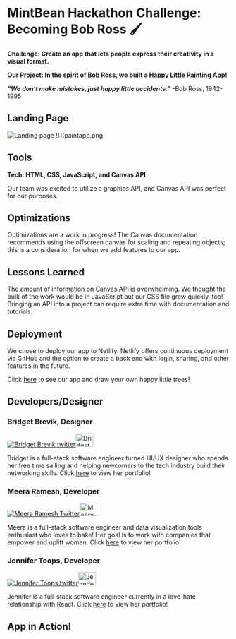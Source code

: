 # MintBean Hackathon Challenge: Becoming Bob Ross :paintbrush:
**Challenge: Create an app that lets people express their creativity in a visual format.**

**Our Project: In the spirit of Bob Ross, we built a [Happy Little Painting App](https://happy-little-painting-app.netlify.app)!**

***"We don't make mistakes, just happy little accidents."*** -Bob Ross, 1942-1995
## Landing Page
![Landing page](landingPage.png)
![](paintapp.png

## Tools
**Tech: HTML, CSS, JavaScript, and Canvas API**

Our team was excited to utilize a graphics API, and Canvas API was perfect for our purposes.
## Optimizations

Optimizations are a work in progress! The Canvas documentation recommends using the offscreen canvas for scaling and repeating objects; this is a consideration for when we add features to our app.

## Lessons Learned
The amount of information on Canvas API is overwhelming. We thought the bulk of the work would be in JavaScript but our CSS file grew quickly, too! Bringing an API into a project can require extra time with documentation and tutorials. 
## Deployment
We chose to deploy our app to Netlify. Netlify offers continuous deployment via GitHub and the option to create a back end with login, sharing, and other features in the future. 

Click [here](https://happy-little-painting-app.netlify.app) to see our app and draw your own happy little trees!
## Developers/Designer
### Bridget Brevik, Designer
<a href="https://twitter.com/theDevBee" target="blank"><img src="https://img.shields.io/twitter/follow/theDevBee?logo=twitter&style=for-the-badge" alt="Bridget Brevik twitter" /></a><a href="https://linkedin.com/in/bridgetb/" target="blank"><img src="https://cdn.jsdelivr.net/npm/simple-icons@3.0.1/icons/linkedin.svg" background-color="blue" alt="Bridget Brevik Linkedin" height="30" width="40" /></a>

Bridget is a full-stack software engineer turned UI/UX designer who spends her free time sailing and helping newcomers to the tech industry build their networking skills. Click [here](https://thedeveloperbee.com/) to view her portfolio!
### Meera Ramesh, Developer
<a href="https://twitter.com/Meerarams" target="blank"><img src="https://img.shields.io/twitter/follow/Meerarams?logo=twitter&style=for-the-badge" alt="Meera Ramesh Twitter" /></a><a href="https://www.linkedin.com/in/meeraramesh/" target="blank"><img src="https://cdn.jsdelivr.net/npm/simple-icons@3.0.1/icons/linkedin.svg" background-color="blue" alt="Meera Ramesh Linkedin" height="30" width="40" /></a>

Meera is a full-stack software engineer and data visualization tools enthusiast who loves to bake! Her goal is to work with companies that empower and uplift women. Click [here](https://meeraportfolio.netlify.app/) to view her portfolio!

### Jennifer Toops, Developer
<a href="https://twitter.com/jennifertoops" target="blank"><img src="https://img.shields.io/twitter/follow/jennifertoops?logo=twitter&style=for-the-badge" alt="Jennifer Toops twitter"/></a><a href="https://linkedin.com/in/jennifertoops" target="blank"><img src="https://cdn.jsdelivr.net/npm/simple-icons@3.0.1/icons/linkedin.svg" background-color="blue" alt="Jennifer Toops Linkedin" height="30" width="40" /></a>

Jennifer is a full-stack software engineer currently in a love-hate relationship with React. Click [here](https://jennifertoops.netlify.app) to view her portfolio!   

## App in Action!


